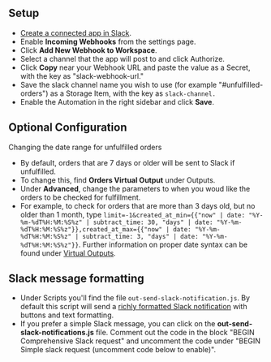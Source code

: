 ## Setup
- [Create a connected app in Slack](https://api.slack.com/apps/new).
- Enable **Incoming Webhooks** from the settings page.
- Click **Add New Webhook to Workspace**.
- Select a channel that the app will post to and click Authorize. 
- Click **Copy** near your Webhook URL and paste the value as a Secret, with the key as "slack-webhook-url."
- Save the slack channel name you wish to use (for example "#unfulfilled-orders") as a Storage Item, with the key as `slack-channel.`
- Enable the Automation in the right sidebar and click **Save**.

## Optional Configuration
Changing the date range for unfulfilled orders
- By default, orders that are 7 days or older will be sent to Slack if unfulfilled. 
- To change this, find **Orders Virtual Output** under Outputs.
- Under **Advanced**, change the parameters to when you woud like the orders to be checked for fulfillment.
- For example, to check for orders that are more than 3 days old, but no older than 1 month, type `limit=-1&created_at_min={{"now" | date: "%Y-%m-%dT%H:%M:%S%z" | subtract_time: 30, "days" | date: "%Y-%m-%dT%H:%M:%S%z"}},created_at_max={{"now" | date: "%Y-%m-%dT%H:%M:%S%z" | subtract_time: 3, "days" | date: "%Y-%m-%dT%H:%M:%S%z"}}`. Further information on proper date syntax can be found under [Virtual Outputs](https://docs.getmesa.com/article/597-outputs#output4).

## Slack message formatting
- Under Scripts you'll find the file `out-send-slack-notification.js`. By default this script will send a [richly formatted Slack notification](https://api.slack.com/docs/message-formatting#message_formatting) with buttons and text formatting. 
- If you prefer a simple Slack message, you can click on the **out-send-slack-notifications.js** file. Comment out the code in the block "BEGIN Comprehensive Slack request" and uncomment the code under "BEGIN Simple slack request (uncomment code below to enable)".